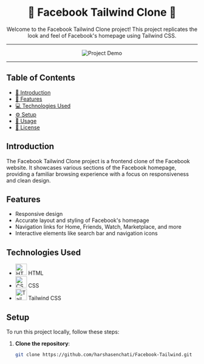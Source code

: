 <div align="center">
  <h1>📘 Facebook Tailwind Clone 📘</h1>
  <p>Welcome to the Facebook Tailwind Clone project! This project replicates the look and feel of Facebook's homepage using Tailwind CSS.</p>
</div>

---

<div align="center">
  <img src="https://github.com/harshasenchati/Facebook-Tailwind/blob/main/facebook-record.gif" alt="Project Demo">
</div>

---

## Table of Contents

- [📖 Introduction](#introduction)
- [🎨 Features](#features)
- [💻 Technologies Used](#technologies-used)
- [⚙️ Setup](#setup)
- [🚀 Usage](#usage)
- [📜 License](#license)


## Introduction

The Facebook Tailwind Clone project is a frontend clone of the Facebook website. It showcases various sections of the Facebook homepage, providing a familiar browsing experience with a focus on responsiveness and clean design.

## Features

- Responsive design
- Accurate layout and styling of Facebook's homepage
- Navigation links for Home, Friends, Watch, Marketplace, and more
- Interactive elements like search bar and navigation icons

## Technologies Used

- <img src="https://img.icons8.com/color/48/000000/html-5.png" alt="HTML" width="30" height="30"> HTML
- <img src="https://img.icons8.com/color/48/000000/css3.png" alt="CSS" width="30" height="30"> CSS
- <img src="https://img.icons8.com/color/48/000000/tailwindcss.png" alt="Tailwind CSS" width="30" height="30"> Tailwind CSS

## Setup

To run this project locally, follow these steps:

1. **Clone the repository**:
   ```bash
   git clone https://github.com/harshasenchati/Facebook-Tailwind.git
